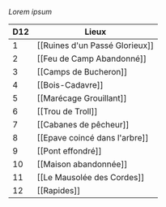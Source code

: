 *Lorem ipsum*

| D12 | Lieux                          |
| --- | ------------------------------ |
| 1   | [[Ruines d'un Passé Glorieux]] |
| 2   | [[Feu de Camp Abandonné]]      |
| 3   | [[Camps de Bucheron]]          |
| 4   | [[Bois-Cadavre]]               |
| 5   | [[Marécage Grouillant]]        |
| 6   | [[Trou de Troll]]              |
| 7   | [[Cabanes de pêcheur]]         |
| 8   | [[Epave coincé dans l'arbre]]  |
| 9   | [[Pont effondré]]              |
| 10  | [[Maison abandonnée]]          |
| 11  | [[Le Mausolée des Cordes]]     |
| 12  | [[Rapides]]                    |
